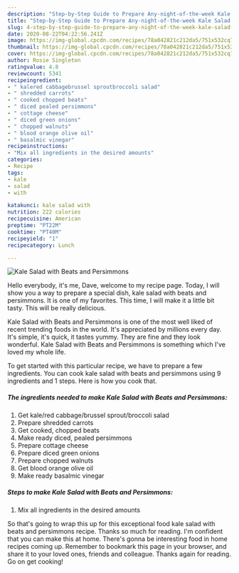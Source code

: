 ```yaml
---
description: "Step-by-Step Guide to Prepare Any-night-of-the-week Kale Salad with Beats and Persimmons"
title: "Step-by-Step Guide to Prepare Any-night-of-the-week Kale Salad with Beats and Persimmons"
slug: 4-step-by-step-guide-to-prepare-any-night-of-the-week-kale-salad-with-beats-and-persimmons
date: 2020-08-22T04:22:56.241Z
image: https://img-global.cpcdn.com/recipes/78a042821c212da5/751x532cq70/kale-salad-with-beats-and-persimmons-recipe-main-photo.jpg
thumbnail: https://img-global.cpcdn.com/recipes/78a042821c212da5/751x532cq70/kale-salad-with-beats-and-persimmons-recipe-main-photo.jpg
cover: https://img-global.cpcdn.com/recipes/78a042821c212da5/751x532cq70/kale-salad-with-beats-and-persimmons-recipe-main-photo.jpg
author: Rosie Singleton
ratingvalue: 4.8
reviewcount: 5341
recipeingredient:
- " kalered cabbagebrussel sproutbroccoli salad"
- " shredded carrots"
- " cooked chopped beats"
- " diced pealed persimmons"
- " cottage cheese"
- " diced green onions"
- " chopped walnuts"
- " blood orange olive oil"
- " basalmic vinegar"
recipeinstructions:
- "Mix all ingredients in the desired amounts"
categories:
- Recipe
tags:
- kale
- salad
- with

katakunci: kale salad with 
nutrition: 222 calories
recipecuisine: American
preptime: "PT22M"
cooktime: "PT40M"
recipeyield: "1"
recipecategory: Lunch

---
```



![Kale Salad with Beats and Persimmons](https://img-global.cpcdn.com/recipes/78a042821c212da5/751x532cq70/kale-salad-with-beats-and-persimmons-recipe-main-photo.jpg)

Hello everybody, it's me, Dave, welcome to my recipe page. Today, I will show you a way to prepare a special dish, kale salad with beats and persimmons. It is one of my favorites. This time, I will make it a little bit tasty. This will be really delicious.

Kale Salad with Beats and Persimmons is one of the most well liked of recent trending foods in the world. It's appreciated by millions every day. It's simple, it's quick, it tastes yummy. They are fine and they look wonderful. Kale Salad with Beats and Persimmons is something which I've loved my whole life.




To get started with this particular recipe, we have to prepare a few ingredients. You can cook kale salad with beats and persimmons using 9 ingredients and 1 steps. Here is how you cook that.

<!--inarticleads1-->

##### The ingredients needed to make Kale Salad with Beats and Persimmons:

1. Get  kale/red cabbage/brussel sprout/broccoli salad
1. Prepare  shredded carrots
1. Get  cooked, chopped beats
1. Make ready  diced, pealed persimmons
1. Prepare  cottage cheese
1. Prepare  diced green onions
1. Prepare  chopped walnuts
1. Get  blood orange olive oil
1. Make ready  basalmic vinegar




<!--inarticleads2-->

##### Steps to make Kale Salad with Beats and Persimmons:

1. Mix all ingredients in the desired amounts




So that's going to wrap this up for this exceptional food kale salad with beats and persimmons recipe. Thanks so much for reading. I'm confident that you can make this at home. There's gonna be interesting food in home recipes coming up. Remember to bookmark this page in your browser, and share it to your loved ones, friends and colleague. Thanks again for reading. Go on get cooking!
